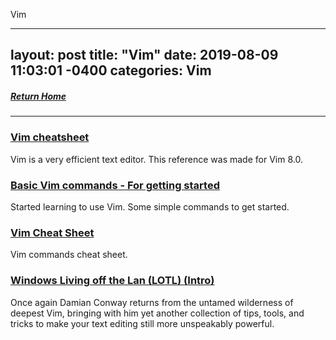 Vim

---
layout: post
title:  "Vim"
date:   2019-08-09 11:03:01 -0400
categories: Vim
---
##### [Return Home](https://thegetch.github.io/penetration/testing/resources/2020/07/24/Home/)

---

### [Vim cheatsheet](<https://devhints.io/vim>)

Vim is a very efficient text editor. This reference was made for Vim 8.0.

### [Basic Vim commands - For getting started](https://coderwall.com/p/adv71w/basic-vim-commands-for-getting-started)

Started learning to use Vim. Some simple commands to get started.

### [Vim Cheat Sheet](https://vim.rtorr.com/)

Vim commands cheat sheet.

### [Windows Living off the Lan (LOTL) (Intro)](https://www.youtube.com/watch?v=aHm36-na4-4&t=758s)

Once again Damian Conway returns from the untamed wilderness of deepest Vim, bringing with him yet another collection of tips, tools, and tricks to make your text editing still more unspeakably powerful.
